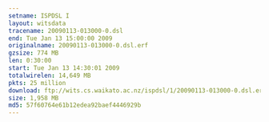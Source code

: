 ```yaml
---
setname: ISPDSL I
layout: witsdata
tracename: 20090113-013000-0.dsl
end: Tue Jan 13 15:00:00 2009
originalname: 20090113-013000-0.dsl.erf
gzsize: 774 MB
len: 0:30:00
start: Tue Jan 13 14:30:01 2009
totalwirelen: 14,649 MB
pkts: 25 million
download: ftp://wits.cs.waikato.ac.nz/ispdsl/1/20090113-013000-0.dsl.erf.gz
size: 1,958 MB
md5: 57f60764e61b12edea92baef4446929b
---
```

